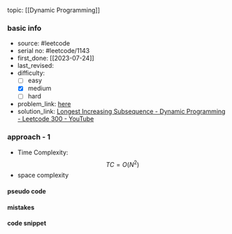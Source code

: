 topic: [[Dynamic Programming]]

### basic info
- source: #leetcode  
- serial no: #leetcode/1143
- first_done: [[2023-07-24]]
- last_revised:
- difficulty:
	- [ ] easy
	- [x] medium
	- [ ] hard
- problem_link: [here](https://leetcode.com/problems/longest-increasing-subsequence/description/)
- solution_link: [Longest Increasing Subsequence - Dynamic Programming - Leetcode 300 - YouTube](https://www.youtube.com/watch?v=cjWnW0hdF1Y)

### approach - 1
- Time Complexity: $$TC = O(N^2)$$
- space complexity

#### pseudo code

#### mistakes

#### code snippet
```python

```